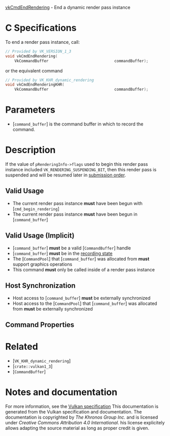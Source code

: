 [vkCmdEndRendering](https://www.khronos.org/registry/vulkan/specs/1.3-extensions/man/html/vkCmdEndRendering.html) - End a dynamic render pass instance

# C Specifications
To end a render pass instance, call:
```c
// Provided by VK_VERSION_1_3
void vkCmdEndRendering(
    VkCommandBuffer                             commandBuffer);
```
or the equivalent command
```c
// Provided by VK_KHR_dynamic_rendering
void vkCmdEndRenderingKHR(
    VkCommandBuffer                             commandBuffer);
```

# Parameters
- [`command_buffer`] is the command buffer in which to record the command.

# Description
If the value of `pRenderingInfo->flags` used to begin this render pass
instance included `VK_RENDERING_SUSPENDING_BIT`, then this render pass
is suspended and will be resumed later in
[submission order](https://www.khronos.org/registry/vulkan/specs/1.3-extensions/html/vkspec.html#synchronization-submission-order).
## Valid Usage
-    The current render pass instance  **must**  have been begun with [`cmd_begin_rendering`]
-    The current render pass instance  **must**  have been begun in [`command_buffer`]

## Valid Usage (Implicit)
-  [`command_buffer`] **must**  be a valid [`CommandBuffer`] handle
-  [`command_buffer`] **must**  be in the [recording state]()
-    The [`CommandPool`] that [`command_buffer`] was allocated from  **must**  support graphics operations
-    This command  **must**  only be called inside of a render pass instance

## Host Synchronization
- Host access to [`command_buffer`] **must**  be externally synchronized
- Host access to the [`CommandPool`] that [`command_buffer`] was allocated from  **must**  be externally synchronized

## Command Properties

# Related
- [`VK_KHR_dynamic_rendering`]
- [`crate::vulkan1_3`]
- [`CommandBuffer`]

# Notes and documentation
For more information, see the [Vulkan specification](https://www.khronos.org/registry/vulkan/specs/1.3-extensions/html/vkspec.html)
This documentation is generated from the Vulkan specification and documentation.
The documentation is copyrighted by *The Khronos Group Inc.* and is licensed under *Creative Commons Attribution 4.0 International*.
his license explicitely allows adapting the source material as long as proper credit is given.
        